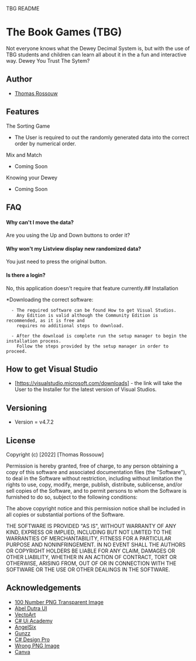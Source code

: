 TBG README


# The Book Games (TBG)

Not everyone knows what the Dewey Decimal System is, but with the use of TBG students and children can 
learn all about it in the a fun and interactive way. Dewey You Trust The Sytem?

## Author

- [Thomas Rossouw](ST10121910@vcconnect.edu.za)

## Features

The Sorting Game

- The User is required to out the randomly generated data into the correct order by numerical order.

Mix and Match

- Coming Soon

Knowing your Dewey 

- Coming Soon


## FAQ

#### Why can't I move the data?

Are you using the Up and Down buttons to order it?

#### Why won't my Listview display new randomized data?

You just need to press the original button.

#### Is there a login?

No, this application doesn't require that feature currently.## Installation

*Downloading the correct software:

      - The required software can be found How to get Visual Studios. 
        Any Edition is valid although the Community Edition is recommended, as it is free and 
	  	requires no additional steps to download.
     
      - After the download is complete run the setup manager to begin the installation process.
        Follow the steps provided by the setup manager in order to proceed.

      
## How to get Visual Studio

- [https://visualstudio.microsoft.com/downloads] - the link will take the User to the Installer 
for the latest version of Visual Studios. 

## Versioning

- Version = v4.7.2

## License

Copyright (c) [2022] [Thomas Rossouw]

Permission is hereby granted, free of charge, to any person obtaining a copy
of this software and associated documentation files (the "Software"), to deal
in the Software without restriction, including without limitation the rights
to use, copy, modify, merge, publish, distribute, sublicense, and/or sell
copies of the Software, and to permit persons to whom the Software is
furnished to do so, subject to the following conditions:

The above copyright notice and this permission notice shall be included in all
copies or substantial portions of the Software.

THE SOFTWARE IS PROVIDED "AS IS", WITHOUT WARRANTY OF ANY KIND, EXPRESS OR
IMPLIED, INCLUDING BUT NOT LIMITED TO THE WARRANTIES OF MERCHANTABILITY,
FITNESS FOR A PARTICULAR PURPOSE AND NONINFRINGEMENT. IN NO EVENT SHALL THE
AUTHORS OR COPYRIGHT HOLDERS BE LIABLE FOR ANY CLAIM, DAMAGES OR OTHER
LIABILITY, WHETHER IN AN ACTION OF CONTRACT, TORT OR OTHERWISE, ARISING FROM,
OUT OF OR IN CONNECTION WITH THE SOFTWARE OR THE USE OR OTHER DEALINGS IN THE
SOFTWARE.


## Acknowledgements

 - [ 100 Number PNG Transparent Image](https://www.pngmart.com/image/210909)
 - [Abel Dutra UI](https://www.youtube.com/watch?v=Dwi9o3K73XM&ab_channel=AbelDutraUI)
 - [VectoArt](https://www.youtube.com/watch?v=61UvQ7HXhkA&ab_channel=VectoArt)
 - [C# Ui Academy](https://www.youtube.com/watch?v=jySYq5QJZes&ab_channel=C%23UiAcademy)
 - [AngelSix](https://www.youtube.com/watch?v=LwQft_4sEqc&ab_channel=AngelSix)
 - [Gunzz](https://www.youtube.com/watch?v=lHxRizc0Riw&ab_channel=Gunzz)
 - [C# Design Pro](https://www.youtube.com/watch?v=8qDCvEgtonc&ab_channel=C%23DesignPro)
 - [Wrong PNG Image](https://www.pngmart.com/image/277705)
 - [Canva](https://www.canva.com/)
